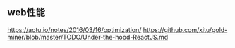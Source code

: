 ## web性能

https://aotu.io/notes/2016/03/16/optimization/
https://github.com/xitu/gold-miner/blob/master/TODO/Under-the-hood-ReactJS.md
